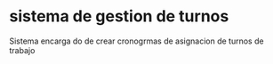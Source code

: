 # sistema de gestion de turnos 
Sistema encarga do de crear cronogrmas de asignacion de turnos de trabajo 

